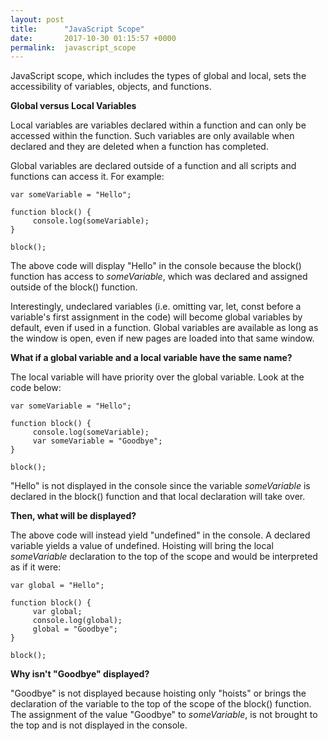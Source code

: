 ```yaml
---
layout: post
title:      "JavaScript Scope"
date:       2017-10-30 01:15:57 +0000
permalink:  javascript_scope
---
```


JavaScript scope, which includes the types of global and local, sets the accessibility of variables, objects, and functions.

**Global versus Local Variables**

Local variables are variables declared within a function and can only be accessed within the function.  Such variables are only available when declared and they are deleted when a function has completed.

Global variables are declared outside of a function and all scripts and functions can access it.  For example: 
```
var someVariable = "Hello";

function block() {
     console.log(someVariable);
}

block();
```
The above code will display "Hello" in the console because the block() function has access to *someVariable*, which was declared and assigned outside of the block() function.

Interestingly, undeclared variables (i.e. omitting var, let, const before a variable's first assignment in the code) will become global variables by default, even if used in a function.  Global variables are available as long as the window is open, even if new pages are loaded into that same window.

**What if a global variable and a local variable have the same name?**

The local variable will have priority over the global variable.  Look at the code below:
```
var someVariable = "Hello";

function block() {
     console.log(someVariable);
     var someVariable = "Goodbye";
}

block();
```
"Hello" is not displayed in the console since the variable *someVariable* is declared in the block() function and that local declaration will take over.

**Then, what will be displayed?**

The above code will instead yield "undefined" in the console.  A declared variable yields a value of undefined.  Hoisting will bring the local *someVariable* declaration to the top of the scope and would be interpreted as if it were:
```
var global = "Hello";

function block() {
     var global;
     console.log(global);
     global = "Goodbye";
}

block();
```

**Why isn't "Goodbye" displayed?**

"Goodbye" is not displayed because hoisting only "hoists" or brings the declaration of the variable to the top of the scope of the block() function. The assignment of the value "Goodbye" to *someVariable*, is not brought to the top and is not displayed in the console.
